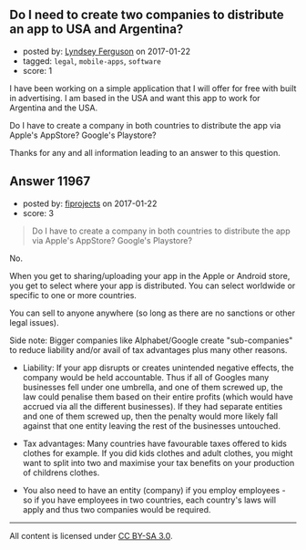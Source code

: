 ## Do I need to create two companies to distribute an app to USA and Argentina?

- posted by: [Lyndsey Ferguson](https://stackexchange.com/users/27284/lyndsey-ferguson) on 2017-01-22
- tagged: `legal`, `mobile-apps`, `software`
- score: 1

I have been working on a simple application that I will offer for free with built in advertising. I am based in the USA and want this app to work for Argentina and the USA. 

Do I have to create a company in both countries to distribute the app via Apple's AppStore? Google's Playstore?

Thanks for any and all information leading to an answer to this question.



## Answer 11967

- posted by: [fiprojects](https://stackexchange.com/users/5370155/fiprojects) on 2017-01-22
- score: 3

> Do I have to create a company in both countries to distribute the app via Apple's AppStore? Google's Playstore?

No.

When you get to sharing/uploading your app in the Apple or Android store, you get to select where your app is distributed. You can select worldwide or specific to one or more countries. 

You can sell to anyone anywhere (so long as there are no sanctions or other legal issues).

Side note:
Bigger companies like Alphabet/Google create "sub-companies" to reduce liability and/or avail of tax advantages plus many other reasons. 

 - Liability: If your app disrupts or creates unintended negative
   effects, the company would be held accountable. Thus if all of
   Googles many businesses fell under one umbrella, and one of them
   screwed up, the law could penalise them based on their entire profits (which
   would have accrued via all the different businesses). If they
   had separate entities and one of them screwed up, then the penalty
   would more likely fall against that one entity leaving the rest of
   the businesses untouched.

 - Tax advantages: Many countries have favourable taxes offered to kids
   clothes for example. If you did kids clothes and adult clothes, you
   might want to split into two and maximise your tax benefits on your
   production of childrens clothes.

 - You also need to have an entity (company) if you employ employees -
   so if you have employees in two countries, each country's laws will
   apply and thus two companies would be required.





---

All content is licensed under [CC BY-SA 3.0](https://creativecommons.org/licenses/by-sa/3.0/).
